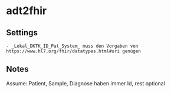 # adt2fhir



## Settings
    - _Lokal_DKTK_ID_Pat_System_ muss den Vorgaben von https://www.hl7.org/fhir/datatypes.html#uri genügen
	
## Notes

Assume: Patient, Sample, Diagnose haben immer Id, rest optional